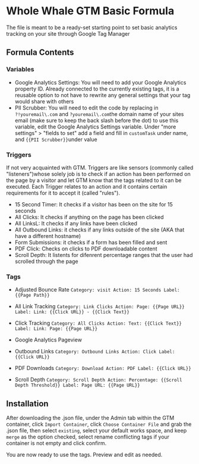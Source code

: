 # Whole Whale GTM Basic Formula

The file is meant to be a ready-set starting point to set basic analytics tracking on your site through Google Tag Manager
   
## Formula Contents

### Variables

* Google Analytics Settings: 
You will need to add your Google Analytics property ID. Already connected to the currently existing tags, it is a reusable option to not have to rewrite any general settings that your tag would share with others
* PII Scrubber:
You will need to edit the code by replacing in `?!youremail\.com` and `?youremail\.com`the domain name of your sites email (make sure to keep the back slash before the dot)
to use this variable, edit the Google Analytics Settings variable. Under "more settings" > "fields to set" add a field and fill in `customTask` under name, and `{{PII Scrubber}}`under value

### Triggers
If not very acquainted with GTM. Triggers are like sensors (commonly called "listeners")whose solely job is to check if an action has been performed on the page by a visitor and let GTM know that the tags related to it can be executed. Each Trigger relates to an action and it contains certain requirements for it to accept it (called "rules").

* 15 Second Timer: It checks if a visitor has been on the site for 15 seconds
* All Clicks: It checks if anything on the page has been clicked
* All LinksL: It checks if any links have been clicked
* All Outbound Links: it checks if any links outside of the site (AKA that have a different hostname)
* Form Submissions: it checks if a form has been filled and sent
* PDF Click: Checks on clicks to PDF downloadable content
* Scroll Depth: It listents for difenrent percentage ranges that the user had scrolled through the page

### Tags
* Adjusted Bounce Rate
`Category: visit
Action: 15 Seconds
Label: {{Page Path}}`
* All Link Tracking
`Category: Link Clicks
Action: Page: {{Page URL}}
Label: Link: {{Click URL}} - {{Click Text}}`
* Click Tracking
`Category: All Clicks
Action: Text: {{Click Text}}
Label: Link: Page: {{Page URL}}`

* Google Analytics Pageview

* Outbound Links
`Category: Outbound Links
Action: Click
Label: {{Click URL}}`
* PDF Downloads
`Category: Download
Action: PDF
Label: {{Click URL}}`
* Scroll Depth 
`Category: Scroll Depth
Action: Percentage: {{Scroll Depth Threshold}}
Label: Page URL: {{Page URL}}`

## Installation

After downloading the .json file, under the Admin tab within the GTM container, click `Import Container`, click `Choose Container File` and grab the .json file, then select `existing`, select your default works space, and keep `merge` as the option checked, select rename conflicting tags if your container is not empty and click confirm.

You are now ready to use the tags. Preview and edit as needed. 
